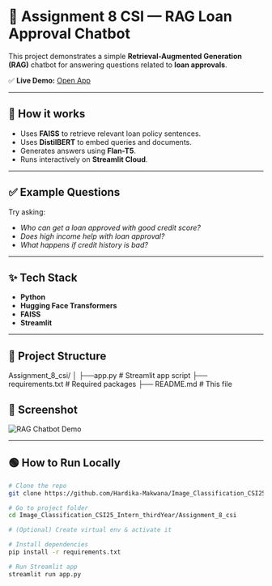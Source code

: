 # 📄 Assignment 8 CSI — RAG Loan Approval Chatbot

This project demonstrates a simple **Retrieval-Augmented Generation (RAG)** chatbot for answering questions related to **loan approvals**.

✅ **Live Demo:** [Open App](https://imageclassificationcsi25internthirdyear-no5uzjbcfhrctjj9yttln3.streamlit.app/)

---

## 🚀 How it works

- Uses **FAISS** to retrieve relevant loan policy sentences.
- Uses **DistilBERT** to embed queries and documents.
- Generates answers using **Flan-T5**.
- Runs interactively on **Streamlit Cloud**.

---

## ✅ Example Questions

Try asking:
- *Who can get a loan approved with good credit score?*
- *Does high income help with loan approval?*
- *What happens if credit history is bad?*

---

## ✨ Tech Stack

- **Python**
- **Hugging Face Transformers**
- **FAISS**
- **Streamlit**

---

## 📂 Project Structure
Assignment_8_csi/
│
├──app.py # Streamlit app script
├── requirements.txt # Required packages
├── README.md # This file

## 📸 Screenshot

![RAG Chatbot Demo](my_rag_chatbot_csi/rag_chatbot_demo.png)

---

## 🟢 How to Run Locally

```bash
# Clone the repo
git clone https://github.com/Hardika-Makwana/Image_Classification_CSI25_Intern_thirdYear.git

# Go to project folder
cd Image_Classification_CSI25_Intern_thirdYear/Assignment_8_csi

# (Optional) Create virtual env & activate it

# Install dependencies
pip install -r requirements.txt

# Run Streamlit app
streamlit run app.py
